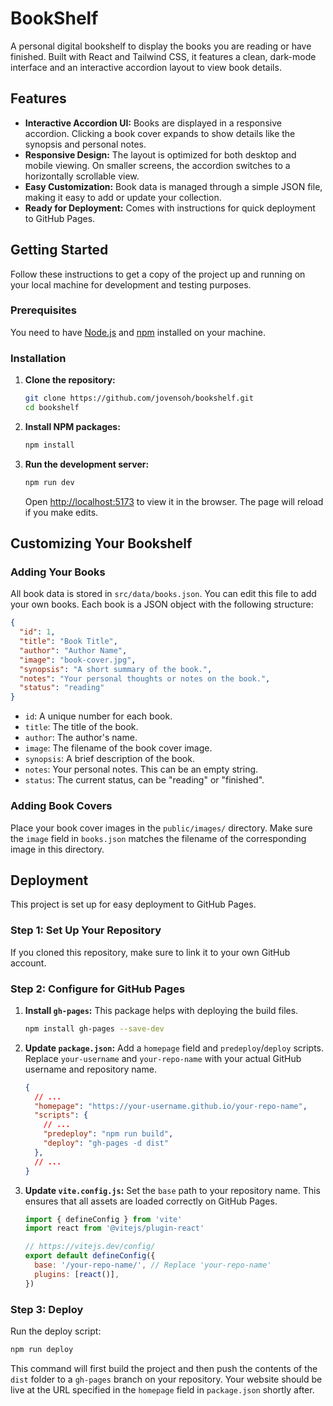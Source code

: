 # BookShelf

A personal digital bookshelf to display the books you are reading or have finished. Built with React and Tailwind CSS, it features a clean, dark-mode interface and an interactive accordion layout to view book details.

## Features

- **Interactive Accordion UI:** Books are displayed in a responsive accordion. Clicking a book cover expands to show details like the synopsis and personal notes.
- **Responsive Design:** The layout is optimized for both desktop and mobile viewing. On smaller screens, the accordion switches to a horizontally scrollable view.
- **Easy Customization:** Book data is managed through a simple JSON file, making it easy to add or update your collection.
- **Ready for Deployment:** Comes with instructions for quick deployment to GitHub Pages.

## Getting Started

Follow these instructions to get a copy of the project up and running on your local machine for development and testing purposes.

### Prerequisites

You need to have [Node.js](https://nodejs.org/) and [npm](https://www.npmjs.com/) installed on your machine.

### Installation

1.  **Clone the repository:**
    ```sh
    git clone https://github.com/jovensoh/bookshelf.git
    cd bookshelf
    ```

2.  **Install NPM packages:**
    ```sh
    npm install
    ```

3.  **Run the development server:**
    ```sh
    npm run dev
    ```
    Open [http://localhost:5173](http://localhost:5173) to view it in the browser. The page will reload if you make edits.

## Customizing Your Bookshelf

### Adding Your Books

All book data is stored in `src/data/books.json`. You can edit this file to add your own books. Each book is a JSON object with the following structure:

```json
{
  "id": 1,
  "title": "Book Title",
  "author": "Author Name",
  "image": "book-cover.jpg",
  "synopsis": "A short summary of the book.",
  "notes": "Your personal thoughts or notes on the book.",
  "status": "reading"
}
```

- `id`: A unique number for each book.
- `title`: The title of the book.
- `author`: The author's name.
- `image`: The filename of the book cover image.
- `synopsis`: A brief description of the book.
- `notes`: Your personal notes. This can be an empty string.
- `status`: The current status, can be "reading" or "finished".

### Adding Book Covers

Place your book cover images in the `public/images/` directory. Make sure the `image` field in `books.json` matches the filename of the corresponding image in this directory.

## Deployment

This project is set up for easy deployment to GitHub Pages.

### Step 1: Set Up Your Repository

If you cloned this repository, make sure to link it to your own GitHub account.

### Step 2: Configure for GitHub Pages

1.  **Install `gh-pages`:**
    This package helps with deploying the build files.
    ```sh
    npm install gh-pages --save-dev
    ```

2.  **Update `package.json`:**
    Add a `homepage` field and `predeploy`/`deploy` scripts. Replace `your-username` and `your-repo-name` with your actual GitHub username and repository name.

    ```json
    {
      // ...
      "homepage": "https://your-username.github.io/your-repo-name",
      "scripts": {
        // ...
        "predeploy": "npm run build",
        "deploy": "gh-pages -d dist"
      },
      // ...
    }
    ```

3.  **Update `vite.config.js`:**
    Set the `base` path to your repository name. This ensures that all assets are loaded correctly on GitHub Pages.

    ```javascript
    import { defineConfig } from 'vite'
    import react from '@vitejs/plugin-react'

    // https://vitejs.dev/config/
    export default defineConfig({
      base: '/your-repo-name/', // Replace 'your-repo-name'
      plugins: [react()],
    })
    ```

### Step 3: Deploy

Run the deploy script:

```sh
npm run deploy
```

This command will first build the project and then push the contents of the `dist` folder to a `gh-pages` branch on your repository. Your website should be live at the URL specified in the `homepage` field in `package.json` shortly after.
